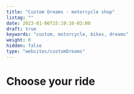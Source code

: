 ```yaml
---
title: "Custom Dreams - motorcycle shop"
listag: ""
date: 2023-01-06T15:19:16-03:00
draft: true
keywords: "custom, motorcycle, bikes, dreams"
weight: 0
hidden: false
type: "websites/customDreams"
---
```

# Choose your ride

<!--
Planning...
About the enterprise - it's a motorcycle shop, dedicated to custom rides, and wants a landing page to get its online business up and running. It also wants a blog section to print weekly articles about their products, and custom bikes in general.
-->
